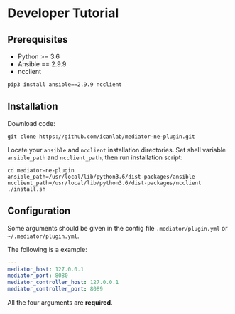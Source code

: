 # Developer Tutorial

## Prerequisites

- Python >= 3.6
- Ansible == 2.9.9
- ncclient

```
pip3 install ansible==2.9.9 ncclient
```

## Installation

Download code:

```
git clone https://github.com/icanlab/mediator-ne-plugin.git
```

Locate your `ansible` and `ncclient` installation directories. Set shell variable `ansible_path` and `ncclient_path`, then run installation script:

```
cd mediator-ne-plugin
ansible_path=/usr/local/lib/python3.6/dist-packages/ansible
ncclient_path=/usr/local/lib/python3.6/dist-packages/ncclient
./install.sh
```

## Configuration

Some arguments should be given in the config file `.mediator/plugin.yml` or `~/.mediator/plugin.yml`.

The following is a example:

```yaml
---
mediator_host: 127.0.0.1
mediator_port: 8080
mediator_controller_host: 127.0.0.1
mediator_controller_port: 8089
```

All the four arguments are **required**.
